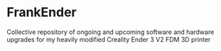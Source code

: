 # FrankEnder
Collective repository of ongoing and upcoming software and hardware upgrades for my heavily modified Creality Ender 3 V2 FDM 3D printer
